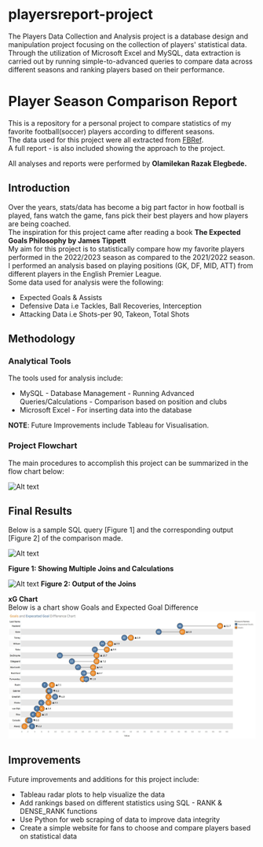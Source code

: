 # playersreport-project
The Players Data Collection and Analysis project is a database design and manipulation project focusing on the collection of players' statistical data. Through the utilization of Microsoft Excel and MySQL, data extraction is carried out by running simple-to-advanced queries to compare data across different seasons and ranking players based on their performance.


 # Player Season Comparison Report

 This is a repository for a personal project to compare statistics of my favorite football(soccer) players according to different seasons. <br />
 The data used for this project were all extracted from [FBRef](https://fbref.com/en/). <br />
 A full report - is also included showing the approach to the project. <br />
 
 All analyses and reports were performed by **Olamilekan Razak Elegbede.**


 ##  Introduction

 Over the years, stats/data has become a big part factor in how football is played, fans watch the game, fans pick their best players and how players are being coached. <br />
 The inspiration for this project came after reading a book **The Expected Goals Philosophy by James Tippett** <br />
 My aim for this project is to statistically compare how my favorite players performed in the 2022/2023 season as compared to the 2021/2022 season. I performed an analysis based on playing positions (GK, DF, MID, ATT) from different players in the English Premier League. <br />
 Some data used for analysis were the following: <br/>
 * Expected Goals & Assists
 * Defensive Data i.e Tackles, Ball Recoveries, Interception
 * Attacking Data i.e Shots-per 90, Takeon, Total Shots <br/>

 ## Methodology
 ### Analytical Tools
 The tools used for analysis include:
 * MySQL - Database Management
         - Running Advanced Queries/Calculations
         - Comparison based on position and clubs
 * Microsoft Excel - For inserting data into the database

**NOTE**: Future Improvements include Tableau for Visualisation.

### Project Flowchart

The main procedures to accomplish this project can be summarized in the flow chart below:

![Alt text](https://github.com/Lekan-E/playersreport-project/blob/main/Images/Flowchart.jpg)

## Final Results

Below is a sample SQL query [Figure 1] and the corresponding output [Figure 2] of the comparison made.

![Alt text](https://github.com/Lekan-E/playersreport-project/blob/main/Images/sql_comparisoncode.jpg)

**Figure 1: Showing Multiple Joins and Calculations**

![Alt text](https://github.com/Lekan-E/playersreport-project/blob/main/Images/comparison_output.jpg)
**Figure 2: Output of the Joins**

**xG Chart**<br/>
Below is a chart show Goals and Expected Goal Difference
![Alt text](https://github.com/Lekan-E/databasedesign-SQLproject/blob/main/Images/xG%20Chart.jpg)

## Improvements
Future improvements and additions for this project include:
* Tableau radar plots to help visualize the data
* Add rankings based on different statistics using SQL - RANK & DENSE_RANK functions
* Use Python for web scraping of data to improve data integrity
* Create a simple website for fans to choose and compare players based on statistical data

